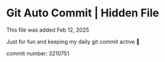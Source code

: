 # Git Auto Commit | Hidden File

This file was added Feb 12, 2025

Just for fun and keeping my daily git commit active 🤪

commit number: 3210751
